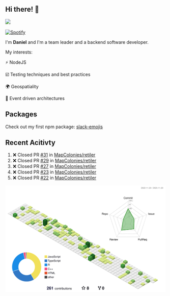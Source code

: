 ## Hi there! 👋

<p>
  <img src="https://github-readme-stats.vercel.app/api?username=syncush&theme=tokyonight">
</p>

[![Spotify](https://novatorem-rust.vercel.app/api/spotify)](https://open.spotify.com/user/syncush)

I'm **Daniel** and I'm a team leader and a backend software developer.

My interests:

⚡ NodeJS

☑️ Testing techniques and best practices

🌍 Geospatiality

🧠 Event driven architectures

## Packages
Check out my first npm package: [slack-emojis](https://www.npmjs.com/package/slack-emojis)

## Recent Acitivty
<!--START_SECTION:activity-->
1. ❌ Closed PR [#31](https://github.com/MapColonies/retiler/pull/31) in [MapColonies/retiler](https://github.com/MapColonies/retiler)
2. ❌ Closed PR [#29](https://github.com/MapColonies/retiler/pull/29) in [MapColonies/retiler](https://github.com/MapColonies/retiler)
3. ❌ Closed PR [#27](https://github.com/MapColonies/retiler/pull/27) in [MapColonies/retiler](https://github.com/MapColonies/retiler)
4. ❌ Closed PR [#23](https://github.com/MapColonies/retiler/pull/23) in [MapColonies/retiler](https://github.com/MapColonies/retiler)
5. ❌ Closed PR [#22](https://github.com/MapColonies/retiler/pull/22) in [MapColonies/retiler](https://github.com/MapColonies/retiler)
<!--END_SECTION:activity-->

![contrib](./profile-3d-contrib/profile-green-animate.svg)
